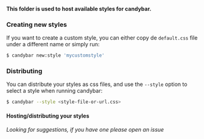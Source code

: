 **This folder is used to host available styles for candybar.**

### Creating new styles

If you want to create a custom style, you can either copy de `default.css` 
file under a different name  or simply run:
 
```bash
$ candybar new:style 'mycustomstyle'
```

### Distributing

You can distribute your styles as css files, and use the `--style` 
option to select a style when running candybar: 
```bash
$ candybar --style <style-file-or-url.css>
```

#### Hosting/distributing your styles

*Looking for suggestions, if you have one please open an issue*


